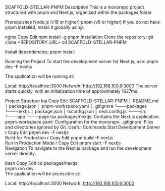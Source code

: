 SCAFFOLD-STELLAR-PNPM
Description
This is a monorepo project structured with pnpm and Next.js, organized within the packages folder.

Prerequisites
Node.js (v18 or higher)
pnpm (v8 or higher)
If you do not have pnpm installed, install it globally using:

nginx
Copy
Edit
npm install -g pnpm
Installation
Clone the repository:
git clone <REPOSITORY_URL>
cd SCAFFOLD-STELLAR-PNPM

Install dependencies:
pnpm install

Running the Project
To start the development server for Next.js, use:
pnpm dev -F nextjs

The application will be running at:

Local: http://localhost:3000
Network: http://192.168.100.6:3000
The server starts quickly, with an initialization time of approximately 1627ms.

Project Structure
lua
Copy
Edit
SCAFFOLD-STELLAR-PNPM
│   README.md
│   package.json
│   pnpm-workspace.yaml
│   .gitignore
└───packages
    └───nextjs
        │   package.json
        │   tsconfig.json
        │   next.config.js
        └───src
            └───app
                └───page.tsx
packages/nextjs: Contains the Next.js application.
pnpm-workspace.yaml: Configuration for the monorepo.
.gitignore: Files and directories ignored by Git.
Useful Commands
Start Development Server
r
Copy
Edit
pnpm dev -F nextjs  
Build for Production
r
Copy
Edit
pnpm build -F nextjs  
Run in Production Mode
r
Copy
Edit
pnpm start -F nextjs  
Navigation
To navigate to the Next.js package and run the development server directly:

bash
Copy
Edit
cd packages/nextjs  
pnpm run dev  
The application will be accessible at:

Local: http://localhost:3000
Network: http://192.168.100.6:3000
